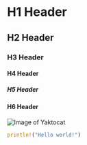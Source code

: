 # H1 Header
## H2 Header
### H3 Header
#### H4 Header
##### H5 Header
#### H6 Header

![Image of Yaktocat](https://octodex.github.com/images/yaktocat.png)

``` Rust
println!("Hello world!")
```










